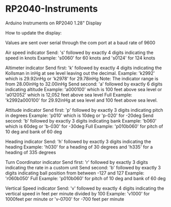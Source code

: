 # RP2040-Instruments
Arduino Instruments on RP2040 1.28" Display

How to update the display:

Values are sent over serial through the com port at a baud rate of 9600

Air speed indicator
Send: 's' followed by exactly 4 digits indicating the speed in knots
Example: 's0060' for 60 knots and 's0124' for 124 knots

Altimeter indicator
Send first: 'k' followed by exactly 4 digits indicating the Kollsman in inHg at see level leaving out the decimal.
Example: 'k2992' which is 29.92inHg or 'k2978' for 29.78inHg
Note: The indicator range is from 28.00inHg to 32.00inHg
Send second: 'a' followed by exactly 6 digits indicating altitude
Example: 'a000100' which is 100 feet above sea level or 'a012052' which is 12,052 feet above sea level
Full Example: 'k2992a000100' for 29.92inHg at sea level and 100 feet above sea level.

Attitude indicator
Send first: 'p' followed by exactly 3 digits indicating pitch in degrees
Example: 'p010' which is 10deg or 'p-020' for -20deg
Send second: 'b' followed by exactly 3 digits indicating bank
Example: 'b060' which is 60deg or 'b-030' for -30deg
Full Example: 'p010b060' for pitch of 10 deg and bank of 60 deg

Heading indicator
Send: 'h' followed by exactly 3 digits indicating the heading
Example: 'h030' for a heading of 30 degrees and 'h335' for a heading of 335 degrees

Turn Coordinator indicator
Send first: 'r' followed by exactly 3 digits indicating the rate in a custom unit
Send second: 'b' followed by exactly 3 digits indicating ball position from between -127 and 127
Example: 'r060b050'
Full Example: 'p010b060' for pitch of 10 deg and bank of 60 deg

Vertical Speed indicator
Send: 'v' followed by exactly 4 digits indicating the vertical speed in feet per minute divided by 100
Example: 'v1000' for 1000feet per minute or 'v-0700' for -700 feet per minute

